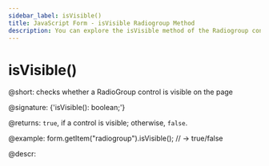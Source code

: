 ```yaml
---
sidebar_label: isVisible()
title: JavaScript Form - isVisible Radiogroup Method 
description: You can explore the isVisible method of the Radiogroup control of Form in the documentation of the DHTMLX JavaScript UI library. Browse developer guides and API reference, try out code examples and live demos, and download a free 30-day evaluation version of DHTMLX Suite 7.
---
```


# isVisible()

@short: checks whether a RadioGroup control is visible on the page

@signature: {'isVisible(): boolean;'}

@returns:
`true`, if a control is visible; otherwise, `false`.

@example:
form.getItem("radiogroup").isVisible(); 
// -> true/false

@descr:
